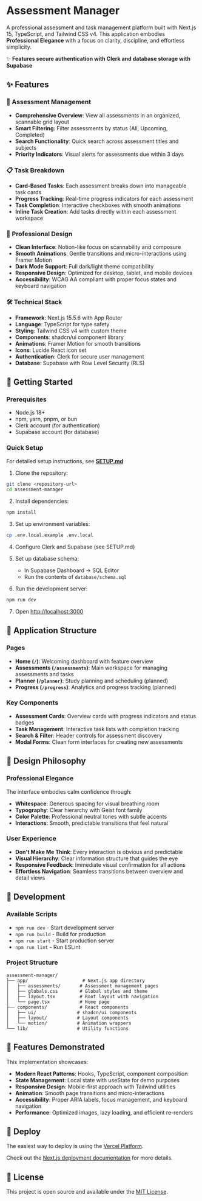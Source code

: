 # Assessment Manager

A professional assessment and task management platform built with Next.js 15, TypeScript, and Tailwind CSS v4. This application embodies **Professional Elegance** with a focus on clarity, discipline, and effortless simplicity.

✨ **Features secure authentication with Clerk and database storage with Supabase**

## ✨ Features

### 🎯 Assessment Management
- **Comprehensive Overview**: View all assessments in an organized, scannable grid layout
- **Smart Filtering**: Filter assessments by status (All, Upcoming, Completed)
- **Search Functionality**: Quick search across assessment titles and subjects
- **Priority Indicators**: Visual alerts for assessments due within 3 days

### 📋 Task Breakdown
- **Card-Based Tasks**: Each assessment breaks down into manageable task cards
- **Progress Tracking**: Real-time progress indicators for each assessment
- **Task Completion**: Interactive checkboxes with smooth animations
- **Inline Task Creation**: Add tasks directly within each assessment workspace

### 🎨 Professional Design
- **Clean Interface**: Notion-like focus on scannability and composure
- **Smooth Animations**: Gentle transitions and micro-interactions using Framer Motion
- **Dark Mode Support**: Full dark/light theme compatibility
- **Responsive Design**: Optimized for desktop, tablet, and mobile devices
- **Accessibility**: WCAG AA compliant with proper focus states and keyboard navigation

### 🛠 Technical Stack
- **Framework**: Next.js 15.5.6 with App Router
- **Language**: TypeScript for type safety
- **Styling**: Tailwind CSS v4 with custom theme
- **Components**: shadcn/ui component library
- **Animations**: Framer Motion for smooth transitions
- **Icons**: Lucide React icon set
- **Authentication**: Clerk for secure user management
- **Database**: Supabase with Row Level Security (RLS)

## 🚀 Getting Started

### Prerequisites
- Node.js 18+
- npm, yarn, pnpm, or bun
- Clerk account (for authentication)
- Supabase account (for database)

### Quick Setup

For detailed setup instructions, see **[SETUP.md](./SETUP.md)**

1. Clone the repository:
```bash
git clone <repository-url>
cd assessment-manager
```

2. Install dependencies:
```bash
npm install
```

3. Set up environment variables:
```bash
cp .env.local.example .env.local
```

4. Configure Clerk and Supabase (see SETUP.md)

5. Set up database schema:
   - In Supabase Dashboard → SQL Editor
   - Run the contents of `database/schema.sql`

6. Run the development server:
```bash
npm run dev
```

7. Open [http://localhost:3000](http://localhost:3000)

## 📱 Application Structure

### Pages
- **Home (`/`)**: Welcoming dashboard with feature overview
- **Assessments (`/assessments`)**: Main workspace for managing assessments and tasks
- **Planner (`/planner`)**: Study planning and scheduling (planned)
- **Progress (`/progress`)**: Analytics and progress tracking (planned)

### Key Components
- **Assessment Cards**: Overview cards with progress indicators and status badges
- **Task Management**: Interactive task lists with completion tracking
- **Search & Filter**: Header controls for assessment discovery
- **Modal Forms**: Clean form interfaces for creating new assessments

## 🎯 Design Philosophy

### Professional Elegance
The interface embodies calm confidence through:
- **Whitespace**: Generous spacing for visual breathing room
- **Typography**: Clear hierarchy with Geist font family
- **Color Palette**: Professional neutral tones with subtle accents
- **Interactions**: Smooth, predictable transitions that feel natural

### User Experience
- **Don't Make Me Think**: Every interaction is obvious and predictable
- **Visual Hierarchy**: Clear information structure that guides the eye
- **Responsive Feedback**: Immediate visual confirmation for all actions
- **Effortless Navigation**: Seamless transitions between overview and detail views

## 🔧 Development

### Available Scripts
- `npm run dev` - Start development server
- `npm run build` - Build for production
- `npm run start` - Start production server
- `npm run lint` - Run ESLint

### Project Structure
```
assessment-manager/
├── app/                    # Next.js app directory
│   ├── assessments/       # Assessment management pages
│   ├── globals.css        # Global styles and theme
│   ├── layout.tsx         # Root layout with navigation
│   └── page.tsx           # Home page
├── components/            # React components
│   ├── ui/               # shadcn/ui components
│   ├── layout/           # Layout components
│   └── motion/           # Animation wrappers
└── lib/                  # Utility functions
```

## 🌟 Features Demonstrated

This implementation showcases:
- **Modern React Patterns**: Hooks, TypeScript, component composition
- **State Management**: Local state with useState for demo purposes
- **Responsive Design**: Mobile-first approach with Tailwind utilities
- **Animation**: Smooth page transitions and micro-interactions
- **Accessibility**: Proper ARIA labels, focus management, and keyboard navigation
- **Performance**: Optimized images, lazy loading, and efficient re-renders

## 🚀 Deploy

The easiest way to deploy is using the [Vercel Platform](https://vercel.com/new?utm_medium=default-template&filter=next.js&utm_source=create-next-app&utm_campaign=create-next-app-readme).

Check out the [Next.js deployment documentation](https://nextjs.org/docs/app/building-your-application/deploying) for more details.

## 📄 License

This project is open source and available under the [MIT License](LICENSE).